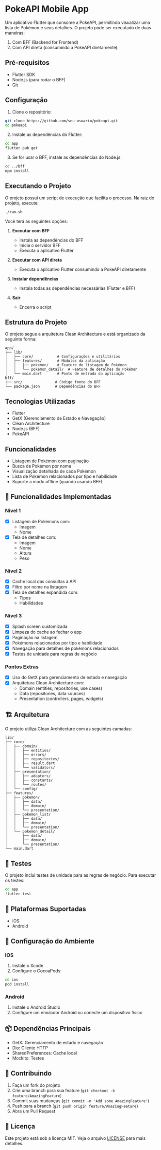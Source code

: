 # PokeAPI Mobile App

Um aplicativo Flutter que consome a PokeAPI, permitindo visualizar uma lista de Pokémon e seus detalhes. O projeto pode ser executado de duas maneiras:

1. Com BFF (Backend for Frontend)
2. Com API direta (consumindo a PokeAPI diretamente)

## Pré-requisitos

- Flutter SDK
- Node.js (para rodar o BFF)
- Git

## Configuração

1. Clone o repositório:
```bash
git clone https://github.com/seu-usuario/pokeapi.git
cd pokeapi
```

2. Instale as dependências do Flutter:
```bash
cd app
flutter pub get
```

3. Se for usar o BFF, instale as dependências do Node.js:
```bash
cd ../bff
npm install
```

## Executando o Projeto

O projeto possui um script de execução que facilita o processo. Na raiz do projeto, execute:

```bash
./run.sh
```

Você terá as seguintes opções:

1. **Executar com BFF**
   - Instala as dependências do BFF
   - Inicia o servidor BFF
   - Executa o aplicativo Flutter

2. **Executar com API direta**
   - Executa o aplicativo Flutter consumindo a PokeAPI diretamente

3. **Instalar dependências**
   - Instala todas as dependências necessárias (Flutter e BFF)

4. **Sair**
   - Encerra o script

## Estrutura do Projeto

O projeto segue a arquitetura Clean Architecture e está organizado da seguinte forma:

```
app/
├── lib/
│   ├── core/           # Configurações e utilitários
│   ├── features/       # Módulos da aplicação
│   │   ├── pokemon/    # Feature de listagem de Pokémon
│   │   └── pokemon_detail/  # Feature de detalhes do Pokémon
│   └── main.dart       # Ponto de entrada da aplicação
bff/
├── src/               # Código fonte do BFF
└── package.json       # Dependências do BFF
```

## Tecnologias Utilizadas

- Flutter
- GetX (Gerenciamento de Estado e Navegação)
- Clean Architecture
- Node.js (BFF)
- PokeAPI

## Funcionalidades

- Listagem de Pokémon com paginação
- Busca de Pokémon por nome
- Visualização detalhada de cada Pokémon
- Lista de Pokémon relacionados por tipo e habilidade
- Suporte a modo offline (quando usando BFF)

## 🚀 Funcionalidades Implementadas

### Nível 1
- [x] Listagem de Pokémons com:
  - Imagem
  - Nome
- [x] Tela de detalhes com:
  - Imagem
  - Nome
  - Altura
  - Peso

### Nível 2
- [x] Cache local das consultas à API
- [x] Filtro por nome na listagem
- [x] Tela de detalhes expandida com:
  - Tipos
  - Habilidades

### Nível 3
- [x] Splash screen customizada
- [x] Limpeza do cache ao fechar o app
- [x] Paginação na listagem
- [x] Pokémons relacionados por tipo e habilidade
- [x] Navegação para detalhes de pokémons relacionados
- [x] Testes de unidade para regras de negócio

### Pontos Extras
- [x] Uso do GetX para gerenciamento de estado e navegação
- [x] Arquitetura Clean Architecture com:
  - Domain (entities, repositories, use cases)
  - Data (repositories, data sources)
  - Presentation (controllers, pages, widgets)

## 🏗️ Arquitetura

O projeto utiliza Clean Architecture com as seguintes camadas:

```
lib/
├── core/
│   ├── domain/
│   │   ├── entities/
│   │   ├── errors/
│   │   ├── repositories/
│   │   ├── result.dart
│   │   └── validators/
│   ├── presentation/
│   │   ├── adapters/
│   │   ├── constants/
│   │   └── routes/
│   └── config/
├── features/
│   ├── pokemon/
│   │   ├── data/
│   │   ├── domain/
│   │   └── presentation/
│   ├── pokemon_list/
│   │   ├── data/
│   │   ├── domain/
│   │   └── presentation/
│   └── pokemon_detail/
│       ├── data/
│       ├── domain/
│       └── presentation/
└── main.dart
```

## 🧪 Testes

O projeto inclui testes de unidade para as regras de negócio. Para executar os testes:

```bash
cd app
flutter test
```

## 📱 Plataformas Suportadas

- iOS
- Android

## 🔧 Configuração do Ambiente

### iOS
1. Instale o Xcode
2. Configure o CocoaPods:
```bash
cd ios
pod install
```

### Android
1. Instale o Android Studio
2. Configure um emulador Android ou conecte um dispositivo físico

## 📦 Dependências Principais

- GetX: Gerenciamento de estado e navegação
- Dio: Cliente HTTP
- SharedPreferences: Cache local
- Mockito: Testes

## 🤝 Contribuindo

1. Faça um fork do projeto
2. Crie uma branch para sua feature (`git checkout -b feature/AmazingFeature`)
3. Commit suas mudanças (`git commit -m 'Add some AmazingFeature'`)
4. Push para a branch (`git push origin feature/AmazingFeature`)
5. Abra um Pull Request

## 📄 Licença

Este projeto está sob a licença MIT. Veja o arquivo [LICENSE](LICENSE) para mais detalhes.
